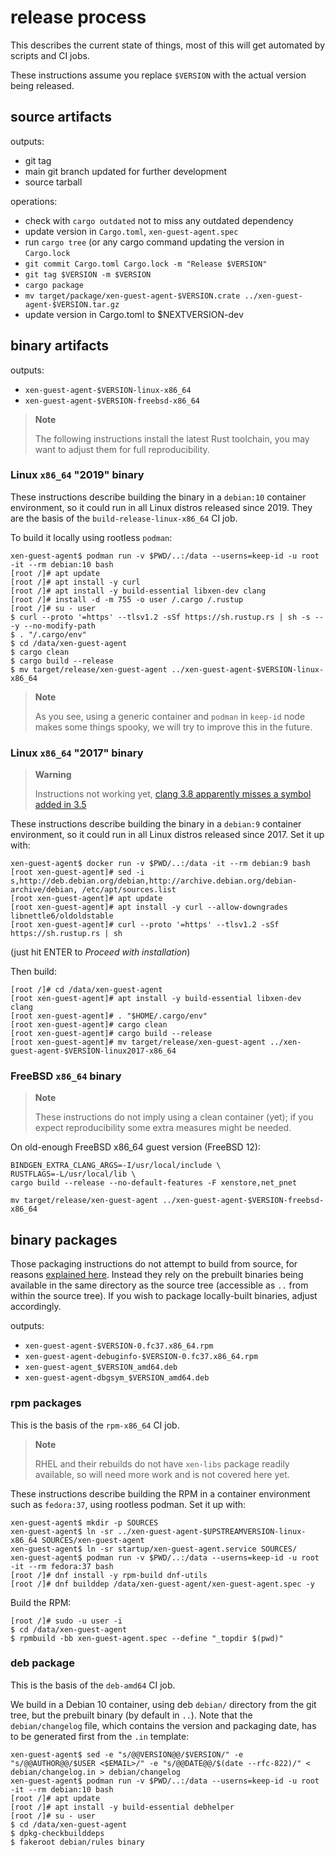 # release process

This describes the current state of things, most of this will get
automated by scripts and CI jobs.

These instructions assume you replace `$VERSION` with the actual
version being released.

## source artifacts

outputs:
- git tag
- main git branch updated for further development
- source tarball

operations:
- check with `cargo outdated` not to miss any outdated dependency
- update version in `Cargo.toml`, `xen-guest-agent.spec`
- run `cargo tree` (or any cargo command updating the version in `Cargo.lock`
- `git commit Cargo.toml Cargo.lock -m "Release $VERSION"`
- `git tag $VERSION -m $VERSION`
- `cargo package`
- `mv target/package/xen-guest-agent-$VERSION.crate ../xen-guest-agent-$VERSION.tar.gz`
- update version in Cargo.toml to $NEXTVERSION-dev

## binary artifacts

outputs:
- `xen-guest-agent-$VERSION-linux-x86_64`
- `xen-guest-agent-$VERSION-freebsd-x86_64`

> **Note**
>
> The following instructions install the latest Rust toolchain, you
> may want to adjust them for full reproducibility.

### Linux `x86_64` "2019" binary

These instructions describe building the binary in a `debian:10`
container environment, so it could run in all Linux distros released
since 2019.  They are the basis of the `build-release-linux-x86_64` CI
job.

To build it locally using rootless `podman`:

```
xen-guest-agent$ podman run -v $PWD/..:/data --userns=keep-id -u root -it --rm debian:10 bash
[root /]# apt update
[root /]# apt install -y curl
[root /]# apt install -y build-essential libxen-dev clang
[root /]# install -d -m 755 -o user /.cargo /.rustup
[root /]# su - user
$ curl --proto '=https' --tlsv1.2 -sSf https://sh.rustup.rs | sh -s -- -y --no-modify-path
$ . "/.cargo/env"
$ cd /data/xen-guest-agent
$ cargo clean
$ cargo build --release
$ mv target/release/xen-guest-agent ../xen-guest-agent-$VERSION-linux-x86_64
```

> **Note**
>
> As you see, using a generic container and `podman` in `keep-id` node
> makes some things spooky, we will try to improve this in the future.


### Linux `x86_64` "2017" binary

> **Warning**
>
> Instructions not working yet, [clang 3.8 apparently misses a symbol
> added in 3.5](https://github.com/KyleMayes/clang-sys/issues/163)

These instructions describe building the binary in a `debian:9`
container environment, so it could run in all Linux distros released
since 2017.  Set it up with:

```
xen-guest-agent$ docker run -v $PWD/..:/data -it --rm debian:9 bash
[root xen-guest-agent]# sed -i s,http://deb.debian.org/debian,http://archive.debian.org/debian-archive/debian, /etc/apt/sources.list
[root xen-guest-agent]# apt update
[root xen-guest-agent]# apt install -y curl --allow-downgrades libnettle6/oldoldstable
[root xen-guest-agent]# curl --proto '=https' --tlsv1.2 -sSf https://sh.rustup.rs | sh
```

(just hit ENTER to *Proceed with installation*)

Then build:

```
[root /]# cd /data/xen-guest-agent
[root xen-guest-agent]# apt install -y build-essential libxen-dev clang
[root xen-guest-agent]# . "$HOME/.cargo/env"
[root xen-guest-agent]# cargo clean
[root xen-guest-agent]# cargo build --release
[root xen-guest-agent]# mv target/release/xen-guest-agent ../xen-guest-agent-$VERSION-linux2017-x86_64
```

### FreeBSD `x86_64` binary

> **Note**
>
> These instructions do not imply using a clean container (yet); if
> you expect reproducibility some extra measures might be needed.

On old-enough FreeBSD x86_64 guest version (FreeBSD 12):

```
BINDGEN_EXTRA_CLANG_ARGS=-I/usr/local/include \
RUSTFLAGS=-L/usr/local/lib \
cargo build --release --no-default-features -F xenstore,net_pnet

mv target/release/xen-guest-agent ../xen-guest-agent-$VERSION-freebsd-x86_64
```

## binary packages

Those packaging instructions do not attempt to build from source, for
reasons [explained here](FIXME).  Instead they rely on the prebuilt
binaries being available in the same directory as the source tree
(accessible as `..` from within the source tree).  If you wish to
package locally-built binaries, adjust accordingly.

outputs:
- `xen-guest-agent-$VERSION-0.fc37.x86_64.rpm`
- `xen-guest-agent-debuginfo-$VERSION-0.fc37.x86_64.rpm`
- `xen-guest-agent_$VERSION_amd64.deb`
- `xen-guest-agent-dbgsym_$VERSION_amd64.deb`

### rpm packages

This is the basis of the `rpm-x86_64` CI job.

> **Note**
>
> RHEL and their rebuilds do not have `xen-libs` package readily
> available, so will need more work and is not covered here yet.

These instructions describe building the RPM in a container
environment such as `fedora:37`, using rootless podman.  Set it up with:

```
xen-guest-agent$ mkdir -p SOURCES
xen-guest-agent$ ln -sr ../xen-guest-agent-$UPSTREAMVERSION-linux-x86_64 SOURCES/xen-guest-agent
xen-guest-agent$ ln -sr startup/xen-guest-agent.service SOURCES/
xen-guest-agent$ podman run -v $PWD/..:/data --userns=keep-id -u root -it --rm fedora:37 bash
[root /]# dnf install -y rpm-build dnf-utils
[root /]# dnf builddep /data/xen-guest-agent/xen-guest-agent.spec -y
```

Build the RPM:

```
[root /]# sudo -u user -i
$ cd /data/xen-guest-agent
$ rpmbuild -bb xen-guest-agent.spec --define "_topdir $(pwd)"
```

### deb package

This is the basis of the `deb-amd64` CI job.

We build in a Debian 10 container, using deb `debian/` directory from
the git tree, but the prebuilt binary (by default in `..`).  Note that
the `debian/changelog` file, which contains the version and packaging
date, has to be generated first from the `.in` template:

```
xen-guest-agent$ sed -e "s/@@VERSION@@/$VERSION/" -e "s/@@AUTHOR@@/$USER <$EMAIL>/" -e "s/@@DATE@@/$(date --rfc-822)/" < debian/changelog.in > debian/changelog
xen-guest-agent$ podman run -v $PWD/..:/data --userns=keep-id -u root -it --rm debian:10 bash
[root /]# apt update
[root /]# apt install -y build-essential debhelper
[root /]# su - user
$ cd /data/xen-guest-agent
$ dpkg-checkbuilddeps
$ fakeroot debian/rules binary
```
